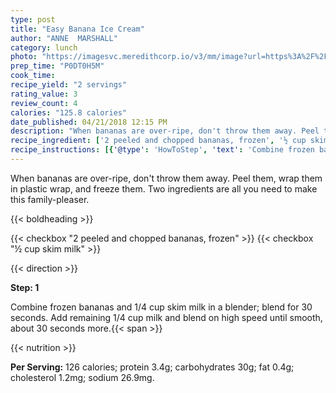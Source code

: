 ```yaml
---
type: post
title: "Easy Banana Ice Cream"
author: "ANNE  MARSHALL"
category: lunch
photo: "https://imagesvc.meredithcorp.io/v3/mm/image?url=https%3A%2F%2Fimages.media-allrecipes.com%2Fuserphotos%2F2452554.jpg"
prep_time: "P0DT0H5M"
cook_time: 
recipe_yield: "2 servings"
rating_value: 3
review_count: 4
calories: "125.8 calories"
date_published: 04/21/2018 12:15 PM
description: "When bananas are over-ripe, don't throw them away. Peel them, wrap them in plastic wrap, and freeze them. Two ingredients are all you need to make this family-pleaser."
recipe_ingredient: ['2 peeled and chopped bananas, frozen', '½ cup skim milk']
recipe_instructions: [{'@type': 'HowToStep', 'text': 'Combine frozen bananas and 1/4 cup skim milk in a blender; blend for 30 seconds. Add remaining 1/4 cup milk and blend on high speed until smooth, about 30 seconds more.\n'}]
---
```


When bananas are over-ripe, don't throw them away. Peel them, wrap them in plastic wrap, and freeze them. Two ingredients are all you need to make this family-pleaser. 

{{< boldheading >}}

{{< checkbox "2  peeled and chopped bananas, frozen" >}}
{{< checkbox "½ cup skim milk" >}}


{{< direction >}}

**Step: 1**

Combine frozen bananas and 1/4 cup skim milk in a blender; blend for 30 seconds. Add remaining 1/4 cup milk and blend on high speed until smooth, about 30 seconds more.{{< span >}}

{{< nutrition >}}

**Per Serving:** 126 calories; protein 3.4g; carbohydrates 30g; fat 0.4g; cholesterol 1.2mg; sodium 26.9mg.